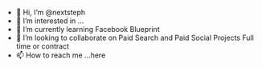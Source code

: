 - 👋 Hi, I’m @nextsteph
- 👀 I’m interested in ...
- 🌱 I’m currently learning Facebook Blueprint
- 💞️ I’m looking to collaborate on Paid Search and Paid Social Projects Full time or contract
- 📫 How to reach me ...here

<!---
nextsteph/nextsteph is a ✨ special ✨ repository because its `README.md` (this file) appears on your GitHub profile.
You can click the Preview link to take a look at your changes.
--->
